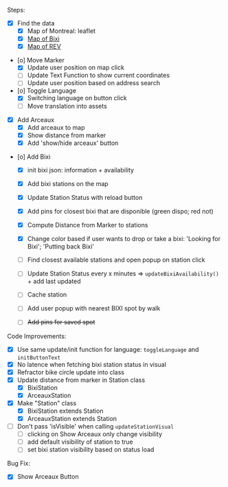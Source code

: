 Steps:
- [X] Find the data
    - [X] Map of Montreal: leaflet
    - [X] [Map of Bixi](https://gbfs.velobixi.com/gbfs/gbfs.json)
    - [X] [Map of REV](https://donnees.montreal.ca/en/dataset/pistes-cyclables/resource/0dc6612a-be66-406b-b2d9-59c9e1c65ebf)
- [o] Move Marker
    - [X] Update user position on map click
    - [ ] Update Text Function to show current coordinates
    - [ ] Update user position based on address search
- [o] Toggle Language
    - [X] Switching language on button click
    - [ ] Move translation into assets
- [X] Add Arceaux
    - [X] Add arceaux to map
    - [X] Show distance from marker
    - [X] Add 'show/hide arceaux' button
- [o] Add Bixi
    - [X] init bixi json: information + availability
    - [X] Add bixi stations on the map
    - [X] Update Station Status with reload button
    - [X] Add pins for closest bixi that are disponible (green dispo; red not)
    - [X] Compute Distance from Marker to stations
    - [X] Change color based if user wants to drop or take a bixi: 'Looking for Bixi'; 'Putting back Bixi'
    - [ ] Find closest available stations and open popup on station click
    - [ ] Update Station Status every x minutes => `updateBixiAvailability()` + add last updated 
    - [ ] Cache station
    - [ ] Add user popup with nearest BIXI spot by walk
    - [ ] ~~Add pins for saved spot~~


Code Improvements:
- [X] Use same update/init function for language: `toggleLanguage` and `initButtonText`
- [X] No latence when fetching bixi station status in visual
- [X] Refractor bike circle update into class
- [X] Update distance from marker in Station class
    - [X] BixiStation
    - [X] ArceauxStation
- [X] Make "Station" class
    - [X] BixiStation extends Station
    - [X] ArceauxStation extends Station
- [ ] Don't pass 'isVisible' when calling `updateStationVisual`
    - [ ] clicking on Show Arceaux only change visibility
    - [ ] add default visibility of station to true
    - [ ] set bixi station visibility based on status load

Bug Fix:
- [X] Show Arceaux Button


